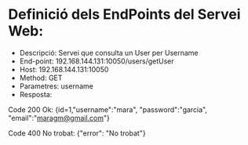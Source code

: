 # Definició dels EndPoints del Servei Web:

- Descripció: Servei que consulta un User per Username
- End-point: 192.168.144.131:10050/users/getUser
- Host: 192.168.144.131:10050
- Method: GET
- Parametres: username
- Resposta:

Code 200 Ok: {id=1,"username":"mara", "password":"garcia", "email":"maragm@gmail.com"}

Code 400 No trobat: {"error": "No trobat"}
